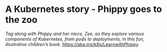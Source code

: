 # A Kubernetes story - Phippy goes to the zoo
*Tag along with Phippy and her niece, Zee, as they explore various components of Kubernetes, from pods to deployments, in this fun, illustrative children’s book.*
https://aka.ms/k8s/LearnwithPhippy
